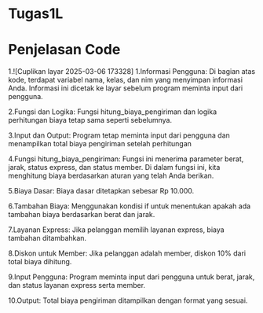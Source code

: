# Tugas1L
# Penjelasan Code
1.![Cuplikan layar 2025-03-06 173328]
1.Informasi Pengguna: Di bagian atas kode, terdapat variabel nama, kelas, dan nim yang menyimpan informasi Anda. Informasi ini dicetak ke layar sebelum program meminta input dari pengguna.

2.Fungsi dan Logika: Fungsi hitung_biaya_pengiriman dan logika perhitungan biaya tetap sama seperti sebelumnya.

3.Input dan Output: Program tetap meminta input dari pengguna dan menampilkan total biaya pengiriman setelah perhitungan

4.Fungsi hitung_biaya_pengiriman: Fungsi ini menerima parameter berat, jarak, status express, dan status member. Di dalam fungsi ini, kita menghitung biaya berdasarkan aturan yang telah Anda berikan.

5.Biaya Dasar: Biaya dasar ditetapkan sebesar Rp 10.000.

6.Tambahan Biaya: Menggunakan kondisi if untuk menentukan apakah ada tambahan biaya berdasarkan berat dan jarak.

7.Layanan Express: Jika pelanggan memilih layanan express, biaya tambahan ditambahkan.

8.Diskon untuk Member: Jika pelanggan adalah member, diskon 10% dari total biaya dihitung.

9.Input Pengguna: Program meminta input dari pengguna untuk berat, jarak, dan status layanan express serta member.

10.Output: Total biaya pengiriman ditampilkan dengan format yang sesuai.
